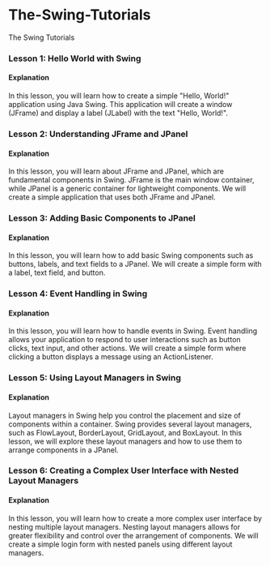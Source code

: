 # The-Swing-Tutorials
The Swing Tutorials


### Lesson 1: Hello World with Swing
#### Explanation
In this lesson, you will learn how to create a simple "Hello, World!" application using Java Swing. This application will create a window (JFrame) and display a label (JLabel) with the text "Hello, World!".


### Lesson 2: Understanding JFrame and JPanel
#### Explanation
In this lesson, you will learn about JFrame and JPanel, which are fundamental components in Swing. JFrame is the main window container, while JPanel is a generic container for lightweight components. We will create a simple application that uses both JFrame and JPanel.


### Lesson 3: Adding Basic Components to JPanel
#### Explanation
In this lesson, you will learn how to add basic Swing components such as buttons, labels, and text fields to a JPanel. We will create a simple form with a label, text field, and button.


### Lesson 4: Event Handling in Swing
#### Explanation
In this lesson, you will learn how to handle events in Swing. Event handling allows your application to respond to user interactions such as button clicks, text input, and other actions. We will create a simple form where clicking a button displays a message using an ActionListener.


### Lesson 5: Using Layout Managers in Swing
#### Explanation
Layout managers in Swing help you control the placement and size of components within a container. Swing provides several layout managers, such as FlowLayout, BorderLayout, GridLayout, and BoxLayout. In this lesson, we will explore these layout managers and how to use them to arrange components in a JPanel.


### Lesson 6: Creating a Complex User Interface with Nested Layout Managers
#### Explanation
In this lesson, you will learn how to create a more complex user interface by nesting multiple layout managers. Nesting layout managers allows for greater flexibility and control over the arrangement of components. We will create a simple login form with nested panels using different layout managers.
